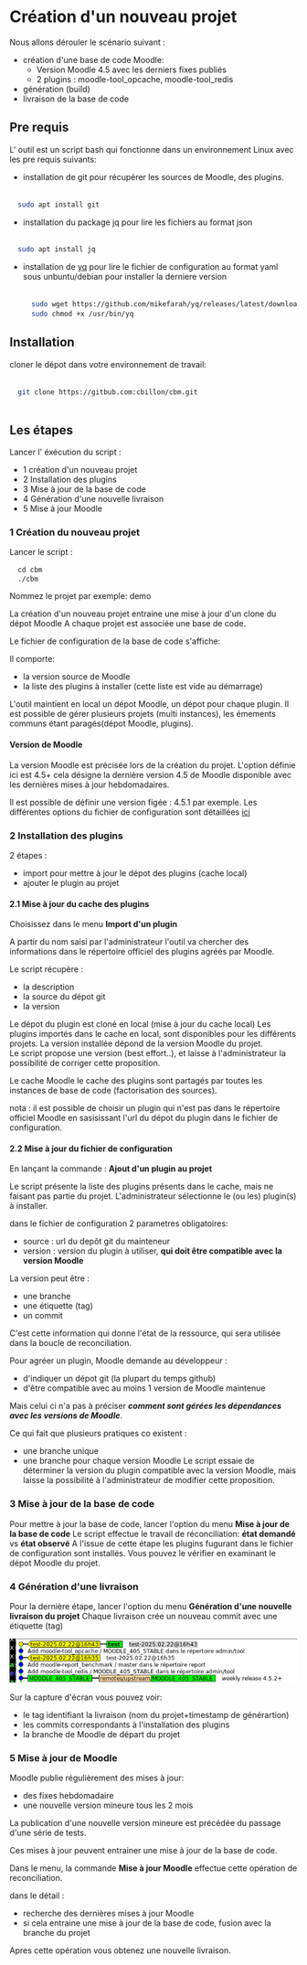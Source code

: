 
# Création d'un nouveau projet


Nous allons dérouler le scénario suivant :

- création d'une base de code Moodle:
  - Version Moodle 4.5 avec les derniers fixes publiés
  - 2 plugins : moodle-tool_opcache, moodle-tool_redis
- génération  (build)
- livraison de la base de code

## Pre requis

L' outil est un script bash qui fonctionne dans un environnement Linux avec les pre requis suivants:
- installation de git pour récupérer les sources de Moodle, des plugins.

```bash

  sudo apt install git

```

- installation du package jq pour lire les fichiers au format json

```bash

  sudo apt install jq

```

- installation de [yq](https://github.com/mikefarah/yq/#install) pour lire le fichier de configuration au format yaml
  sous unbuntu/debian pour installer la derniere version
  
  ```bash

    sudo wget https://github.com/mikefarah/yq/releases/latest/download/yq_linux_amd64 -O /usr/bin/yq
    sudo chmod +x /usr/bin/yq

  ```
## Installation

cloner le dépot dans votre environnement de travail:

```bash

  git clone https://gitbub.com:cbillon/cbm.git
  
```

## Les étapes 

Lancer l' éxécution du script :
- 1 création d'un nouveau projet  
- 2 Installation des plugins
- 3 Mise à jour de la base de code
- 4 Génération d'une nouvelle livraison
- 5 Mise à jour Moodle



### 1 Création du nouveau projet

Lancer le script :

```
  cd cbm
  ./cbm

```
Nommez le projet par exemple: demo

La création d'un nouveau projet entraine une mise à jour d'un clone du dépot Moodle
A chaque projet est associée une base de code.

Le fichier de configuration de la base de code s'affiche:

Il comporte:
- la version source de Moodle 
- la liste des plugins à installer (cette liste est vide au démarrage)

L'outil maintient en local un dépot Moodle, un dépot pour chaque plugin.
Il est possible de gérer plusieurs projets (multi instances), les émements communs étant paragés(dépot Moodle, plugins).

#### Version de Moodle

La version Moodle est précisée lors de la création du projet.
L'option définie ici est 4.5+
cela désigne la dernière version 4.5 de Moodle disponible avec les dernières mises à jour hebdomadaires.

Il est possible de définir une version figée : 4.5.1 par exemple.
Les différentes options du fichier de configuration sont détaillées [ici](../reference/conf.md)

### 2 Installation des plugins

2 étapes :
- import pour mettre à jour le dépot des plugins (cache local)
- ajouter le plugin au projet

#### 2.1 Mise à jour du cache des plugins

Choisissez dans le menu **Import d'un plugin**

A partir du nom saisi par l'administrateur l'outil va chercher des informations dans le répertoire officiel des plugins agréés par Moodle.

Le script récupère :

- la description
- la source du dépot git
- la version 

Le dépot du plugin est cloné en local (mise à jour du cache local)
Les plugins importés dans le cache en local, sont disponibles pour les différents projets.
La version installée dépond de la version Moodle du projet.   
Le script propose une version (best effort..), et laisse à l'administrateur la possibilité de corriger cette proposition. 

Le cache Moodle le cache des plugins sont partagés par toutes les instances de base de code (factorisation des sources).

nota : il est possible de choisir un plugin qui n'est pas dans le répertoire officiel Moodle en sasisissant l'url du dépot du plugin dans le fichier de configuration.

#### 2.2 Mise à jour du fichier de configuration

En lançant la commande : **Ajout d'un plugin au projet**

Le script présente la liste des plugins présents dans le cache, mais ne faisant pas partie du projet.
L'administrateur sélectionne le (ou les) plugin(s) à installer.

dans le fichier de configuration 2 parametres obligatoires:
- source : url du depôt git du mainteneur
- version : version du plugin à utiliser, **qui doit être compatible avec la version Moodle**

La version peut être :
- une branche 
- une étiquette (tag)
- un commit   

C'est cette information qui donne l'état de la ressource, qui sera utilisée dans la boucle de reconciliation.

Pour agréer un plugin, Moodle demande au développeur :
- d'indiquer un dépot git (la plupart du temps github)
- d'être compatible avec au moins 1 version de Moodle maintenue

Mais celui ci n'a pas à préciser ***comment sont gérées les dépendances avec les versions de Moodle***. 

Ce qui fait que plusieurs pratiques co existent :
- une branche unique 
- une branche pour chaque version Moodle
Le script essaie de déterminer la version du plugin compatible avec la version Moodle, mais laisse la possibilité à l'administrateur de modifier cette proposition.

### 3 Mise à jour de la base de code

Pour mettre à jour la base de code, lancer l'option du menu **Mise à jour de la base de code**
Le script effectue le travail de réconciliation: **état demandé** vs **état observé**
A l'issue de cette étape les plugins fugurant dans le fichier de configuration sont installés.
Vous pouvez le vérifier en examinant le dépot Moodle du projet.

### 4 Génération d'une livraison

Pour la dernière étape, lancer l'option du menu **Génération d'une nouvelle livraison du projet**
Chaque livraison crée un nouveau commit avec une étiquette (tag) 

![détail](../pictures/Releases.png) 

Sur la capture d'écran vous pouvez voir:
- le tag identifiant la livraison (nom du projet+timestamp de générartion)
- les commits correspondants à l'installation des plugins
- la branche de Moodle de départ du projet

### 5 Mise à jour de Moodle

Moodle publie régulièrement des mises à jour:
- des fixes hebdomadaire
- une nouvelle version mineure tous les 2 mois

La publication d'une nouvelle version mineure est précédée du passage d'une série de tests.

Ces mises à jour peuvent entrainer une mise à jour de la base de code.

Dans le menu, la commande **Mise à jour Moodle** effectue cette opération de reconciliation.

dans le détail :
- recherche des dernières mises à jour Moodle
- si cela entraine une mise à jour de la base de code, fusion avec la branche du projet 

Apres cette opération vous obtenez une nouvelle livraison.
